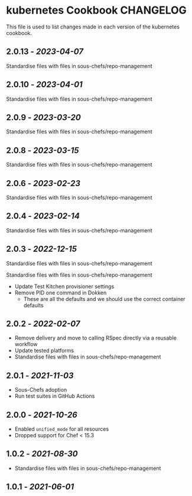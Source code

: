 # kubernetes Cookbook CHANGELOG

This file is used to list changes made in each version of the kubernetes cookbook.

## 2.0.13 - *2023-04-07*

Standardise files with files in sous-chefs/repo-management

## 2.0.10 - *2023-04-01*

Standardise files with files in sous-chefs/repo-management

## 2.0.9 - *2023-03-20*

Standardise files with files in sous-chefs/repo-management

## 2.0.8 - *2023-03-15*

Standardise files with files in sous-chefs/repo-management

## 2.0.6 - *2023-02-23*

Standardise files with files in sous-chefs/repo-management

## 2.0.4 - *2023-02-14*

Standardise files with files in sous-chefs/repo-management

## 2.0.3 - *2022-12-15*

Standardise files with files in sous-chefs/repo-management

Standardise files with files in sous-chefs/repo-management

* Update Test Kitchen provisioner settings
* Remove PID one command in Dokken
   * These are all the defaults and we should use the correct container defaults

## 2.0.2 - *2022-02-07*

* Remove delivery and move to calling RSpec directly via a reusable workflow
* Update tested platforms
* Standardise files with files in sous-chefs/repo-management

## 2.0.1 - *2021-11-03*

* Sous-Chefs adoption
* Run test suites in GitHub Actions

## 2.0.0 - *2021-10-26*

* Enabled `unified_mode` for all resources
* Dropped support for Chef < 15.3

## 1.0.2 - *2021-08-30*

* Standardise files with files in sous-chefs/repo-management

## 1.0.1 - *2021-06-01*
